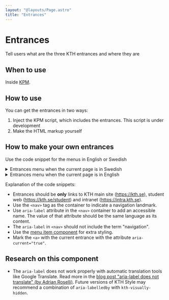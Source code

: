 ```yaml
---
layout: "@layouts/Page.astro"
title: "Entrances"
---
```


# Entrances

<p class="lead">Tell users what are the three KTH entrances and where they are</p>

## When to use

Inside [KPM](/style/en/components/kpm).

## How to use

You can get the entrances in two ways:

1. Inject the KPM script, which includes the entrances. This script is under development
2. Make the HTML markup yourself

## How to make your own entrances

Use the code snippet for the menus in English or Swedish

<details>
<summary>Entrances menu when the current page is in Swedish</summary>
<div>

```html
<nav class="kth-entrances" aria-label="Ingångar">
  <ul>
    <li>
      <a class="kth-menu-item" href="https://kth.se"> kth.se </a>
    </li>
    <li>
      <a class="kth-menu-item" href="https://kth.se/student"> Studentwebben </a>
    </li>
    <li>
      <a class="kth-menu-item" href="https://intra.kth.se" aria-current="true">
        Intranät
      </a>
    </li>
  </ul>
</nav>
```

</div>
</details>

<details>
<summary>Entrances menu when the current page is in English</summary>
<div>

```html
<nav class="kth-entrances" aria-label="Entrances">
  <ul>
    <li>
      <a class="kth-menu-item" href="https://kth.se"> kth.se </a>
    </li>
    <li>
      <a class="kth-menu-item" href="https://kth.se/student"> Student web </a>
    </li>
    <li>
      <a class="kth-menu-item" href="https://intra.kth.se" aria-current="true">
        Intranet
      </a>
    </li>
  </ul>
</nav>
```

</div>
</details>

Explanation of the code snippets:

- Entrances should be **only** links to KTH main site (https://kth.se), student web (https://kth.se/student) and intranet (https://intra.kth.se).
- Use the `<nav>` tag as the container to indicate a navigation landmark.
- Use `aria-label` attribute in the `<nav>` container to add an accessible name. The value of that attribute should be the same language as its content.
- The `aria-label` in `<nav>` should not include the term "navigation".
- Use the [menu item component](/style/en/components/menu-item) for extra styling.
- Mark the `<a>` with the current entrance with the attribute `aria-current="true"`.

## Research on this component

- The `aria-label` does not work properly with automatic translation tools like Google Translate. Read more in the [blog post "aria-label does not translate" (by Adrian Roselli)](https://adrianroselli.com/2019/11/aria-label-does-not-translate.html). Future versions of KTH Style may recommend a combination of `aria-labelledby` with `kth-visually-hidden`.
